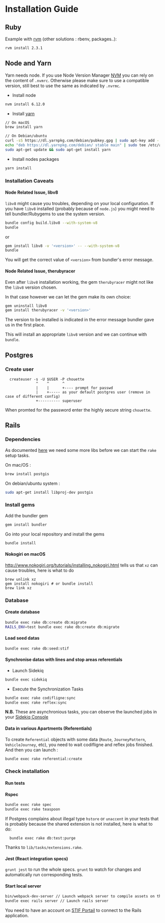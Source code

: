 # Installation Guide

## Ruby

Example with [rvm](https://rvm.io/) (other solutions : rbenv, packages..):

```sh
rvm install 2.3.1
```

## Node and Yarn

Yarn needs node. If you use Node Version Manager [NVM](https://github.com/creationix/nvm)  you can rely on the content of `.nvmrc`. Otherwise please make sure to use a compatible version, still best to use the same as indicated by `.nvrmc`.

* Install node

```sh
nvm install 6.12.0
```

* Install [yarn](https://yarnpkg.com/lang/en/docs/install/)

```sh
// On macOS
brew install yarn

// On Debian/ubuntu
curl -sS https://dl.yarnpkg.com/debian/pubkey.gpg | sudo apt-key add -
echo "deb https://dl.yarnpkg.com/debian/ stable main" | sudo tee /etc/apt/sources.list.d/yarn.list
sudo apt-get update && sudo apt-get install yarn
```

* Install nodes packages

```sh
yarn install
```

### Installation Caveats

#### Node Related Issue, libv8

`libv8` might cause you troubles, depending on your local configuration. If you have `libv8` installed (probably because of `node.js`) you might need to tell bundler/Rubygems to use the system version.

```sh
bundle config build.libv8 --with-system-v8
bundle
```
or

```sh
gem install libv8 -v '<version>' -- --with-system-v8
bundle
```

You will get the correct value of `<version>` from bundler's error message.

#### Node Related Issue, therubyracer

Even after `libv8` installation working, the gem `therubyracer` might not like the `libv8` version chosen.

In that case however we can let the gem make its own choice:

```sh
gem uninstall libv8
gem install therubyracer -v '<version>'
```

The version to be installed is indicated in the error message bundler gave us in the first place.

This will install an appropriate `libv8` version and we can continue with `bundle`.

## Postgres

### Create user

      createuser -s -U $USER -P chouette
                  ^    ^      ^
                  |    |      +---- prompt for passwd
                  |    +----- as your default postgres user (remove in case of different config)
                  +---------- superuser

When promted for the password enter the highly secure string `chouette`.

## Rails

### Dependencies

As documented [here](https://github.com/dryade/georuby-ext/issues/2) we need some more libs before we can start the `rake` setup tasks.


On mac/OS :

```sh
brew install postgis
```

On debian/ubuntu system :

```sh
sudo apt-get install libproj-dev postgis
```

### Install gems

Add the bundler gem

```sh
gem install bundler
```

Go into your local repository and install the gems

```sh
bundle install
```

#### Nokogiri on macOS

http://www.nokogiri.org/tutorials/installing_nokogiri.html tells us that `xz` can cause troubles, here is what to do

```
brew unlink xz
gem install nokogiri # or bundle install
brew link xz
```

### Database

#### Create database

```sh
bundle exec rake db:create db:migrate
RAILS_ENV=test bundle exec rake db:create db:migrate
```

#### Load seed datas

```sh
bundle exec rake db:seed:stif
```

#### Synchronise datas with lines and stop areas referentials

* Launch Sidekiq

```sh
bundle exec sidekiq
```

* Execute the Synchronization Tasks

```sh
bundle exec rake codifligne:sync
bundle exec rake reflex:sync
```

**N.B.** These are asynchronious tasks, you can observe the launched jobs in your [Sidekiq Console](http://localhost:3000/sidekiq)

#### Data in various Apartments (Referentials)

To create `Referential` objects with some data (`Route`, `JourneyPattern`, `VehicleJourney`, etc), you need to wait codifligne and reflex jobs finished. And then you can launch :

```sh
bundle exec rake referential:create
```

### Check installation

#### Run tests

#### Rspec 

```sh
bundle exec rake spec
bundle exec rake teaspoon
```

If Postgres complains about illegal type `hstore` or `unaccent` in your tests that is probably because the shared extension is not installed, here is what to do:

      bundle exec rake db:test:purge

Thanks to `lib/tasks/extensions.rake`.

#### Jest (React integration specs)

`grunt jest` to run the whole specs.
`grunt` to watch for changes and automatically run corresponding tests.

#### Start local server

```sh
bin/webpack-dev-server // Launch webpack server to compile assets on the fly
bundle exec rails server // Launch rails server
```
You need to have an account on [STIF Portail](http://stif-portail-dev.af83.priv/) to connect to the Rails application.
